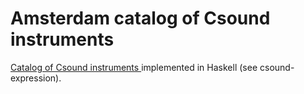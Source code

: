  Amsterdam catalog of Csound instruments 
======================================

[Catalog of Csound instruments ](http://www.codemist.co.uk/AmsterdamCatalog/) implemented in Haskell (see csound-expression). 

